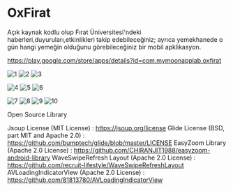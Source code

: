 # OxFirat

Açık kaynak kodlu olup Fırat Üniversitesi'ndeki haberleri,duyuruları,etkinlikleri takip edebileceğiniz; ayrıca yemekhanede o gün hangi yemeğin olduğunu görebileceğiniz bir mobil apklikasyon.

https://play.google.com/store/apps/details?id=com.mymoonapplab.oxfirat


![1](https://user-images.githubusercontent.com/25854605/50314843-86e71080-04c1-11e9-8ac1-048c8610af74.jpg)
![2](https://user-images.githubusercontent.com/25854605/50314844-877fa700-04c1-11e9-954e-e8abacacac19.jpg)
![3](https://user-images.githubusercontent.com/25854605/50314845-877fa700-04c1-11e9-8fdf-0b47d8fe889d.jpg)

![4](https://user-images.githubusercontent.com/25854605/50314846-877fa700-04c1-11e9-8ab3-a2a61bc27856.jpg)
![5](https://user-images.githubusercontent.com/25854605/50314847-88183d80-04c1-11e9-944b-8b4c1865cfc7.jpg)
![6](https://user-images.githubusercontent.com/25854605/50314848-88183d80-04c1-11e9-9894-9f59f25ea4fc.jpg)

![7](https://user-images.githubusercontent.com/25854605/50314849-88183d80-04c1-11e9-8625-590d38536154.jpg)
![8](https://user-images.githubusercontent.com/25854605/50314850-88b0d400-04c1-11e9-862a-cf24b00381e0.jpg)
![9](https://user-images.githubusercontent.com/25854605/50314851-88b0d400-04c1-11e9-8c1a-c2b90bb71c95.jpg)
![10](https://user-images.githubusercontent.com/25854605/50314852-88b0d400-04c1-11e9-9e5d-f190d7277960.jpg)


Open Source Library

Jsoup License (MIT License) : https://jsoup.org/license
Glide License (BSD, part MIT and Apache 2.0) : https://github.com/bumptech/glide/blob/master/LICENSE
EasyZoom Library (Apache 2.0 License) : https://github.com/CHIRANJIT1988/easyzoom-android-library
WaveSwipeRefresh Layout (Apache 2.0 License) : https://github.com/recruit-lifestyle/WaveSwipeRefreshLayout
AVLoadingIndicatorView (Apache 2.0 License) : https://github.com/81813780/AVLoadingIndicatorView
